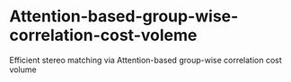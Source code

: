 # Attention-based-group-wise-correlation-cost-voleme
Efficient stereo matching via Attention-based group-wise correlation cost volume
